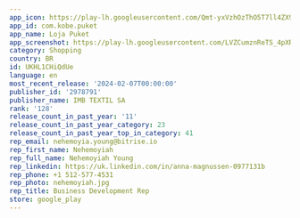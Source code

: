 ```yaml
---
app_icon: https://play-lh.googleusercontent.com/Qmt-yxVzhOzThO5T7ll4ZX9I_SKkDLKqNZpK8FVR_JGgnHxskrAOnFqzVfLNnpVx0pM
app_id: com.kobe.puket
app_name: Loja Puket
app_screenshot: https://play-lh.googleusercontent.com/LVZCumznReTS_4pXRw-h8vCY1aJy_HcEDvlCafwuZCv-3NKu12lUD-XT3Y4kW2QWbQ
category: Shopping
country: BR
id: UKHL1CHiQdUe
language: en
most_recent_release: '2024-02-07T00:00:00'
publisher_id: '2978791'
publisher_name: IMB TEXTIL SA
rank: '128'
release_count_in_past_year: '11'
release_count_in_past_year_category: 23
release_count_in_past_year_top_in_category: 41
rep_email: nehemoyia.young@bitrise.io
rep_first_name: Nehemoyiah
rep_full_name: Nehemoyiah Young
rep_linkedin: https://uk.linkedin.com/in/anna-magnussen-0977131b
rep_phone: +1 512-577-4531
rep_photo: nehemoyiah.jpg
rep_title: Business Development Rep
store: google_play
---
```

